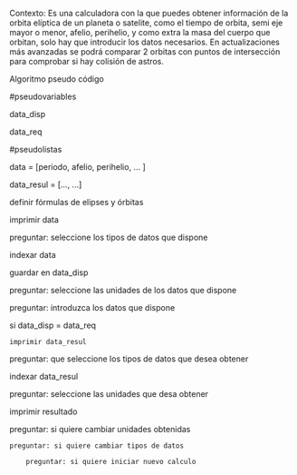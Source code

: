 Contexto:
Es una calculadora con la que puedes obtener información de la orbita elíptica de un planeta o satelite, como el tiempo de orbita, semi eje mayor o menor, afelio, perihelio, y como extra la masa del cuerpo que orbitan, solo hay que introducir los datos necesarios. En actualizaciones más avanzadas se podrá comparar 2 orbitas con puntos de intersección para comprobar si hay colisión de astros.


Algoritmo pseudo código

#pseudovariables

data_disp

data_req

#pseudolistas

data = [periodo, afelio, perihelio, ... ]

data_resul = [..., ...]


definir fórmulas de elipses y órbitas


imprimir data

preguntar: seleccione los tipos de datos que dispone

indexar data

guardar en data_disp

preguntar: seleccione las unidades de los datos que dispone

preguntar: introduzca los datos que dispone

si data_disp = data_req

    imprimir data_resul
   
preguntar: que seleccione los tipos de datos que desea obtener

indexar data_resul

preguntar: seleccione las unidades que desa obtener

imprimir resultado

preguntar: si quiere cambiar unidades obtenidas

    preguntar: si quiere cambiar tipos de datos
    
        preguntar: si quiere iniciar nuevo calculo


